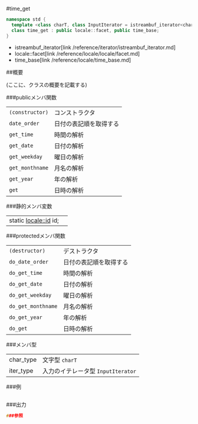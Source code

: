 #time_get
```cpp
namespace std {
  template <class charT, class InputIterator = istreambuf_iterator<charT> >
  class time_get : public locale::facet, public time_base;
}
```
* istreambuf_iterator[link /reference/iterator/istreambuf_iterator.md]
* locale::facet[link /reference/locale/locale/facet.md]
* time_base[link /reference/locale/time_base.md]

##概要

(ここに、クラスの概要を記載する)

###publicメンバ関数

| | |
|----------------------------|-----------------------------------|
| `(constructor)` | コンストラクタ |
| `date_order` | 日付の表記順を取得する |
| `get_time` | 時間の解析 |
| `get_date` | 日付の解析 |
| `get_weekday` | 曜日の解析 |
| `get_monthname` | 月名の解析 |
| `get_year` | 年の解析 |
| `get` | 日時の解析 |

###静的メンバ変数

| | |
|---------------------------------------------------------------------------------------------------------------------------------------------------------------------------------------------------------------------------------------------------------------|--|
| static [locale::id](/reference/locale/locale/id.md) id; |  |

###protectedメンバ関数

| | |
|-------------------------------|-----------------------------------|
| `(destructor)` | デストラクタ |
| `do_date_order` | 日付の表記順を取得する |
| `do_get_time` | 時間の解析 |
| `do_get_date` | 日付の解析 |
| `do_get_weekday` | 曜日の解析 |
| `do_get_monthname` | 月名の解析 |
| `do_get_year` | 年の解析 |
| `do_get` | 日時の解析 |

###メンバ型

| | |
|-----------------------------------------------------------------------|---------------------------------------------------------|
| char_type | 文字型 `charT` |
| iter_type | 入力のイテレータ型 `InputIterator` |

###例

```cpp
```

###出力
```cpp
###参照
```
